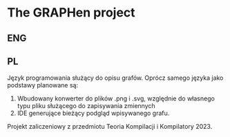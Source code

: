 # The GRAPHen project

## ENG

## PL
Język programowania służący do opisu grafów. Oprócz samego języka jako podstawy planowane są:

1) Wbudowany konwerter do plików .png i .svg, względnie do własnego typu pliku służącego do zapisywania zmiennych
2) IDE generujące bieżący podgląd wpisywanego grafu.

Projekt zaliczeniowy z przedmiotu Teoria Kompilacji i Kompilatory 2023.


